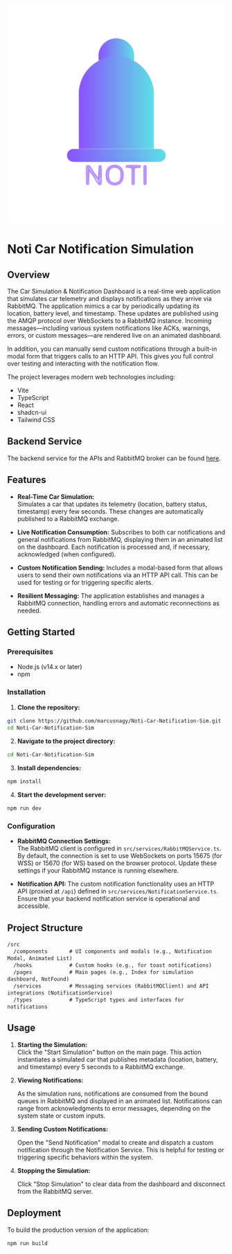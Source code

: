 ![Noti-Car-Notification-Sim](public/android-chrome-512x512.png)

# Noti Car Notification Simulation

## Overview

The Car Simulation & Notification Dashboard is a real-time web application that simulates car telemetry and displays notifications as they arrive via RabbitMQ. The application mimics a car by periodically updating its location, battery level, and timestamp. These updates are published using the AMQP protocol over WebSockets to a RabbitMQ instance. Incoming messages—including various system notifications like ACKs, warnings, errors, or custom messages—are rendered live on an animated dashboard.

In addition, you can manually send custom notifications through a built-in modal form that triggers calls to an HTTP API. This gives you full control over testing and interacting with the notification flow.

The project leverages modern web technologies including:

- Vite
- TypeScript
- React
- shadcn-ui
- Tailwind CSS

## Backend Service

The backend service for the APIs and RabbitMQ broker can be found [here](https://github.com/marcusnagy/noti-rabbitmq-service).

## Features

- **Real-Time Car Simulation:**  
Simulates a car that updates its telemetry (location, battery status, timestamp) every few seconds. These changes are automatically published to a RabbitMQ exchange.

- **Live Notification Consumption:**
Subscribes to both car notifications and general notifications from RabbitMQ, displaying them in an animated list on the dashboard. Each notification is processed and, if necessary, acknowledged (when configured).

- **Custom Notification Sending:**
Includes a modal-based form that allows users to send their own notifications via an HTTP API call. This can be used for testing or for triggering specific alerts.

- **Resilient Messaging:**
The application establishes and manages a RabbitMQ connection, handling errors and automatic reconnections as needed.

## Getting Started

### Prerequisites

- Node.js (v14.x or later)
- npm

### Installation

1. **Clone the repository:**

```sh
git clone https://github.com/marcusnagy/Noti-Car-Notification-Sim.git
cd Noti-Car-Notification-Sim
```

2. **Navigate to the project directory:**

```sh
cd Noti-Car-Notification-Sim
```

3. **Install dependencies:**

```sh
npm install
```

4. **Start the development server:**

```sh
npm run dev
```

### Configuration

- **RabbitMQ Connection Settings:**  
The RabbitMQ client is configured in `src/services/RabbitMQService.ts`. By default, the connection is set to use WebSockets on ports 15675 (for WSS) or 15670 (for WS) based on the browser protocol. Update these settings if your RabbitMQ instance is running elsewhere.

- **Notification API:**
The custom notification functionality uses an HTTP API (proxied at `/api`) defined in `src/services/NotificationService.ts`. Ensure that your backend notification service is operational and accessible.


## Project Structure

```
/src
  /components       # UI components and modals (e.g., Notification Modal, Animated List)
  /hooks            # Custom hooks (e.g., for toast notifications)
  /pages            # Main pages (e.g., Index for simulation dashboard, NotFound)
  /services         # Messaging services (RabbitMQClient) and API integrations (NotificationService)
  /types            # TypeScript types and interfaces for notifications
```

## Usage

1. **Starting the Simulation:**  
Click the "Start Simulation" button on the main page. This action instantiates a simulated car that publishes metadata (location, battery, and timestamp) every 5 seconds to a RabbitMQ exchange.

2. **Viewing Notifications:**

   As the simulation runs, notifications are consumed from the bound queues in RabbitMQ and displayed in an animated list. Notifications can range from acknowledgments to error messages, depending on the system state or custom inputs. 

3. **Sending Custom Notifications:**

   Open the "Send Notification" modal to create and dispatch a custom notification through the Notification Service. This is helpful for testing or triggering specific behaviors within the system.

4. **Stopping the Simulation:**

   Click "Stop Simulation" to clear data from the dashboard and disconnect from the RabbitMQ server.


## Deployment
To build the production version of the application:

```sh
npm run build
```
